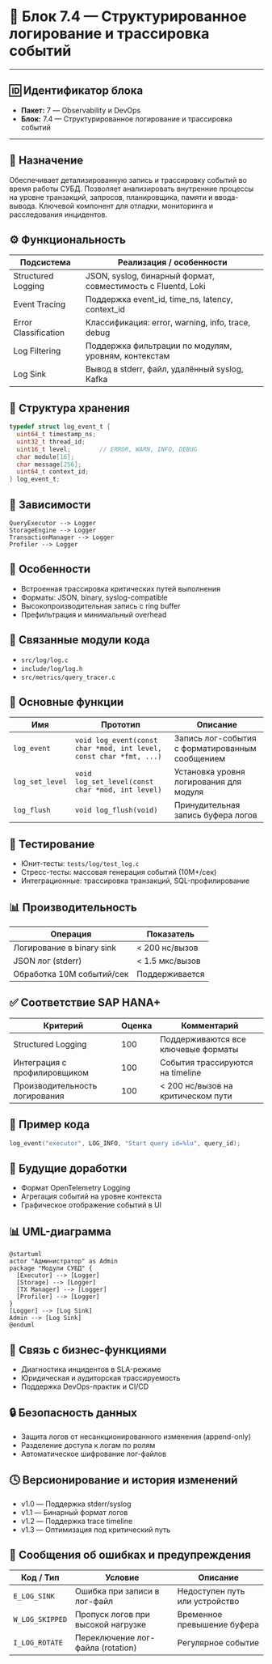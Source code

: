# 🧱 Блок 7.4 — Структурированное логирование и трассировка событий

---

## 🆔 Идентификатор блока

* **Пакет:** 7 — Observability и DevOps
* **Блок:** 7.4 — Структурированное логирование и трассировка событий

---

## 🌟 Назначение

Обеспечивает детализированную запись и трассировку событий во время работы СУБД. Позволяет анализировать внутренние процессы на уровне транзакций, запросов, планировщика, памяти и ввода-вывода. Ключевой компонент для отладки, мониторинга и расследования инцидентов.

## ⚙️ Функциональность

| Подсистема           | Реализация / особенности                                     |
| -------------------- | ------------------------------------------------------------ |
| Structured Logging   | JSON, syslog, бинарный формат, совместимость с Fluentd, Loki |
| Event Tracing        | Поддержка event\_id, time\_ns, latency, context\_id          |
| Error Classification | Классификация: error, warning, info, trace, debug            |
| Log Filtering        | Поддержка фильтрации по модулям, уровням, контекстам         |
| Log Sink             | Вывод в stderr, файл, удалённый syslog, Kafka                |

## 💾 Структура хранения

```c
typedef struct log_event_t {
  uint64_t timestamp_ns;
  uint32_t thread_id;
  uint16_t level;        // ERROR, WARN, INFO, DEBUG
  char module[16];
  char message[256];
  uint64_t context_id;
} log_event_t;
```

## 🔄 Зависимости

```plantuml
QueryExecutor --> Logger
StorageEngine --> Logger
TransactionManager --> Logger
Profiler --> Logger
```

## 🧠 Особенности

* Встроенная трассировка критических путей выполнения
* Форматы: JSON, binary, syslog-compatible
* Высокопроизводительная запись с ring buffer
* Префильтрация и минимальный overhead

## 📂 Связанные модули кода

* `src/log/log.c`
* `include/log/log.h`
* `src/metrics/query_tracer.c`

## 🔧 Основные функции

| Имя             | Прототип                                                           | Описание                                        |
| --------------- | ------------------------------------------------------------------ | ----------------------------------------------- |
| `log_event`     | `void log_event(const char *mod, int level, const char *fmt, ...)` | Запись лог-события с форматированным сообщением |
| `log_set_level` | `void log_set_level(const char *mod, int level)`                   | Установка уровня логирования для модуля         |
| `log_flush`     | `void log_flush(void)`                                             | Принудительная запись буфера логов              |

## 🧪 Тестирование

* Юнит-тесты: `tests/log/test_log.c`
* Стресс-тесты: массовая генерация событий (10M+/сек)
* Интеграционные: трассировка транзакций, SQL-профилирование

## 📊 Производительность

| Операция                  | Показатель      |
| ------------------------- | --------------- |
| Логирование в binary sink | < 200 нс/вызов  |
| JSON лог (stderr)         | < 1.5 мкс/вызов |
| Обработка 10M событий/сек | Поддерживается  |

## ✅ Соответствие SAP HANA+

| Критерий                       | Оценка | Комментарий                         |
| ------------------------------ | ------ | ----------------------------------- |
| Structured Logging             | 100    | Поддерживаются все ключевые форматы |
| Интеграция с профилировщиком   | 100    | События трассируются на timeline    |
| Производительность логирования | 100    | < 200 нс/вызов на критическом пути  |

## 📎 Пример кода

```c
log_event("executor", LOG_INFO, "Start query id=%lu", query_id);
```

## 🧩 Будущие доработки

* Формат OpenTelemetry Logging
* Агрегация событий на уровне контекста
* Графическое отображение событий в UI

## 📊 UML-диаграмма

```plantuml
@startuml
actor "Администратор" as Admin
package "Модули СУБД" {
  [Executor] --> [Logger]
  [Storage] --> [Logger]
  [TX Manager] --> [Logger]
  [Profiler] --> [Logger]
}
[Logger] --> [Log Sink]
Admin --> [Log Sink]
@enduml
```

## 🔗 Связь с бизнес-функциями

* Диагностика инцидентов в SLA-режиме
* Юридическая и аудиторская трассируемость
* Поддержка DevOps-практик и CI/CD

## 🔒 Безопасность данных

* Защита логов от несанкционированного изменения (append-only)
* Разделение доступа к логам по ролям
* Автоматическое шифрование лог-файлов

## 🕓 Версионирование и история изменений

* v1.0 — Поддержка stderr/syslog
* v1.1 — Бинарный формат логов
* v1.2 — Поддержка trace timeline
* v1.3 — Оптимизация под критический путь

## 🛑 Сообщения об ошибках и предупреждения

| Код / Тип       | Условие                            | Описание                       |
| --------------- | ---------------------------------- | ------------------------------ |
| `E_LOG_SINK`    | Ошибка при записи в лог-файл       | Недоступен путь или устройство |
| `W_LOG_SKIPPED` | Пропуск логов при высокой нагрузке | Временное превышение буфера    |
| `I_LOG_ROTATE`  | Переключение лог-файла (rotation)  | Регулярное событие             |
